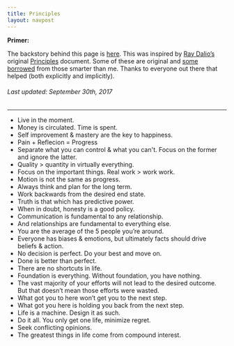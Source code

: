 ```yaml
---
title: Principles
layout: navpost
---
```


**Primer:**

The backstory behind this page is [here](/2017/09/30/codex-vitae/). This was inspired by [Ray Dalio’s](https://en.wikipedia.org/wiki/Ray_Dalio) original [Principles](https://cldup.com/rrhmdLUQeD.pdf) document. Some of these are original and [some borrowed](https://twitter.com/VJ_Rabindranath/status/913789653366566913) from those smarter than me. Thanks to everyone out there that helped (both explicitly and implicitly).

<h6><i>Last updated: September 30th, 2017</i></h6>

<hr>

* Live in the moment.  
* Money is circulated. Time is spent.  
* Self improvement & mastery are the key to happiness.
* Pain + Reflecion = Progress  
* Separate what you can control & what you can't. Focus on the former and ignore the latter. 
* Quality > quantity in virtually everything.
* Focus on the important things. Real work > work work.  
* Motion is not the same as progress.  
* Always think and plan for the long term.    
* Work backwards from the desired end state.  
* Truth is that which has predictive power.  
* When in doubt, honesty is a good policy.  
* Communication is fundamental to any relationship.  
* And relationships are fundamental to everything else.  
* You are the average of the 5 people you’re around.  
* Everyone has biases & emotions, but ultimately facts should drive beliefs & action.  
* No decision is perfect. Do your best and move on.
* Done is better than perfect. 
* There are no shortcuts in life. 
* Foundation is everything. Without foundation, you have nothing.  
* The vast majority of your efforts will not lead to the desired outcome. But that doesn’t mean those efforts were wasted.  
* What got you to here won’t get you to the next step.   
* What got you here is holding you back from the next step.  
* Life is a machine. Design it as such.  
* Do it all. You only get one life, minimize regret.  
* Seek conflicting opinions.  
* The greatest things in life come from compound interest.  